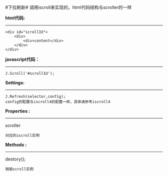 #下拉刷新#
调用iscroll来实现的，html代码结构与scroller的一样

**html代码:**

----------
	<div id="scrollId">
		<div>
			<div>content</div>
		</div>
	</div>

**javascript代码：**

----------
	J.Scroll('#scrollId');

**Settings:**

----------

	J.Refresh(selector,config);
	config的配置与iscroll4的配置一样，具体请参考iscroll4
		

**Properties :** 

----------
scroller
	
	对应的iscroll实例

**Methods :** 

----------
destory();
	
	销毁scroll实例
	

